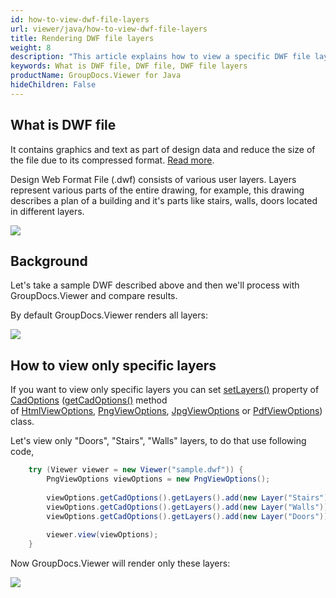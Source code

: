 ```yaml
---
id: how-to-view-dwf-file-layers
url: viewer/java/how-to-view-dwf-file-layers
title: Rendering DWF file layers
weight: 8
description: "This article explains how to view a specific DWF file layers with GroupDocs.Viewer within your Java applications."
keywords: What is DWF file, DWF file, DWF file layers
productName: GroupDocs.Viewer for Java
hideChildren: False
---
```


## What is DWF file
It contains graphics and text as part of design data and reduce the size of the file due to its compressed format. [Read more](https://docs.fileformat.com/cad/dwf/). 


Design Web Format File (.dwf) consists of various user layers. Layers represent various parts of the entire drawing, for example, this drawing describes a plan of a building and it's parts like stairs, walls, doors located in different layers.

![](viewer/java/images/how-to-view-dwf-file-layers.png)

## Background

Let's take a sample DWF described above and then we'll process with GroupDocs.Viewer and compare results.

By default GroupDocs.Viewer renders all layers:

![](viewer/java/images/how-to-view-dwf-file-layers_1.png)

## How to view only specific layers

If you want to view only specific layers you can set [setLayers()](https://apireference.groupdocs.com/viewer/java/com.groupdocs.viewer.options/CadOptions#setLayers(java.util.List)) property of [CadOptions](https://apireference.groupdocs.com/viewer/java/com.groupdocs.viewer.options/CadOptions) ([getCadOptions()](https://apireference.groupdocs.com/viewer/java/com.groupdocs.viewer.options/BaseViewOptions#getCadOptions()) method of [HtmlViewOptions](https://apireference.groupdocs.com/viewer/java/com.groupdocs.viewer.options/HtmlViewOptions), [PngViewOptions](https://apireference.groupdocs.com/viewer/java/com.groupdocs.viewer.options/PngViewOptions), [JpgViewOptions](https://apireference.groupdocs.com/viewer/java/com.groupdocs.viewer.options/JpgViewOptions) or [PdfViewOptions](https://apireference.groupdocs.com/viewer/java/com.groupdocs.viewer.options/PdfViewOptions)) class. 

Let's view only "Doors", "Stairs", "Walls" layers, to do that use following code, 

```java
    try (Viewer viewer = new Viewer("sample.dwf")) {
        PngViewOptions viewOptions = new PngViewOptions();
    
        viewOptions.getCadOptions().getLayers().add(new Layer("Stairs"));
        viewOptions.getCadOptions().getLayers().add(new Layer("Walls"));
        viewOptions.getCadOptions().getLayers().add(new Layer("Doors"));
    
        viewer.view(viewOptions);
    }
```

Now GroupDocs.Viewer will render only these layers:

![](viewer/java/images/how-to-view-dwf-file-layers_2.png)
